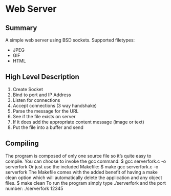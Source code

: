 Web Server
==========
Summary
-------
A simple web server using BSD sockets.
Supported filetypes:
* JPEG
* GIF
* HTML

High Level Description
----------------------
1. Create Socket
2. Bind to port and IP Address
3. Listen for connections
4. Accept connections (3 way handshake)
5. Parse the message for the URL
6. See if the file exists on server
7. If it does add the appropriate content message (image or text)
8. Put the file into a buffer and send

Compiling
---------
The program is composed of only one source file so it’s quite easy to compile. You can choose to invoke the gcc command:
$ gcc serverfork.c -o serverfork
Or just use the included Makefile:
$ make
gcc serverfork.c -o serverfork
The Makefile comes with the added benefit of having a make clean option which will automatically delete the application and any object files.
$ make clean
To run the program simply type ./serverfork and the port number:
./serverfork 12345
